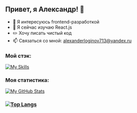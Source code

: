 ## Привет, я Александр! 👋
- 👀 Я интересуюсь frontend-разработкой
- 🌱 Я сейчас изучаю Reaсt.js
- :pencil2: Хочу писать чистый код
- 📫 Связаться со мной: alexanderloginov713@yandex.ru

### Мой стэк:
[![My Skills](https://skills.thijs.gg/icons?i=html,css,js,react,figma)](https://skills.thijs.gg)

### Моя статистика:
[![My GitHub Stats](https://github-readme-stats.vercel.app/api/?username=AlexanderLoginov713&count_private=true&theme=tokyonight&showicons=true)]()
### [![Top Langs](https://github-readme-stats.vercel.app/api/top-langs/?username=AlexanderLoginov713&layout=compact)]()


